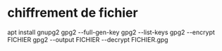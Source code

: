 # chiffrement de fichier

apt install gnupg2
gpg2 --full-gen-key
gpg2 --list-keys
gpg2 --encrypt FICHIER
gpg2 --output FICHIER --decrypt FICHIER.gpg
